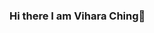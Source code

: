 ### Hi there I am Vihara Ching👋

<!--
**LiQuinChing/LiQuinChing** is a ✨ _special_ ✨ repository because its `README.md` (this file) appears on your GitHub profile.

Here are some ideas to get you started:

- 🔭 I’m currently working on Java, MAD
- 🌱 I’m currently learning Java, Data Structures & Algorithms
- 👯 I’m looking to collaborate on ...
- 🤔 I’m looking for help with ...
- 💬 Ask me about Java,C++
- 📫 How to reach me: ...
- 😄 Pronouns: She
- ⚡ Fun fact: My thirst for Knowledge is killing me
-->
